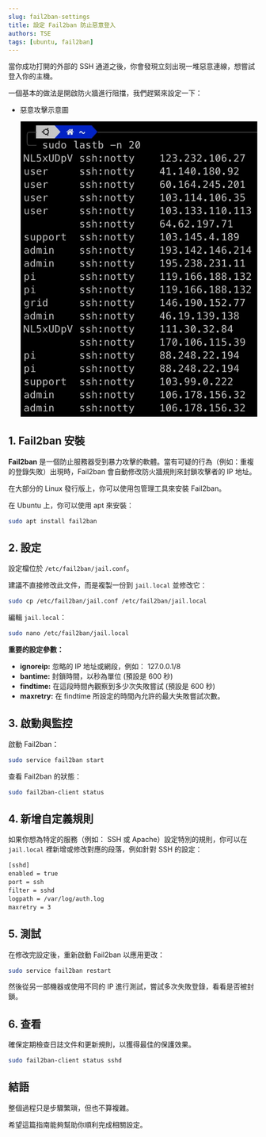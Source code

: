 ```yaml
---
slug: fail2ban-settings
title: 設定 Fail2ban 防止惡意登入
authors: TSE
tags: [ubuntu, fail2ban]
---
```


當你成功打開的外部的 SSH 通道之後，你會發現立刻出現一堆惡意連線，想嘗試登入你的主機。

一個基本的做法是開啟防火牆進行阻擋，我們趕緊來設定一下：


<!--truncate-->

- 惡意攻擊示意圖

    ![attack from ssh](./resource/ban_1.jpg)

## 1. Fail2ban 安裝

**Fail2ban** 是一個防止服務器受到暴力攻擊的軟體。當有可疑的行為（例如：重複的登錄失敗）出現時，Fail2ban 會自動修改防火牆規則來封鎖攻擊者的 IP 地址。

在大部分的 Linux 發行版上，你可以使用包管理工具來安裝 Fail2ban。

在 Ubuntu 上，你可以使用 apt 來安裝：

```bash
sudo apt install fail2ban
```

## 2. 設定

設定檔位於 `/etc/fail2ban/jail.conf`。

建議不直接修改此文件，而是複製一份到 `jail.local` 並修改它：

```bash
sudo cp /etc/fail2ban/jail.conf /etc/fail2ban/jail.local
```

編輯 `jail.local`：

```bash
sudo nano /etc/fail2ban/jail.local
```

**重要的設定參數：**

- **ignoreip:** 忽略的 IP 地址或網段，例如： 127.0.0.1/8
- **bantime:** 封鎖時間，以秒為單位 (預設是 600 秒)
- **findtime:** 在這段時間內觀察到多少次失敗嘗試 (預設是 600 秒)
- **maxretry:** 在 findtime 所設定的時間內允許的最大失敗嘗試次數。

## 3. 啟動與監控

啟動 Fail2ban：

```bash
sudo service fail2ban start
```

查看 Fail2ban 的狀態：

```bash
sudo fail2ban-client status
```

## 4. 新增自定義規則

如果你想為特定的服務（例如： SSH 或 Apache）設定特別的規則，你可以在 `jail.local` 裡新增或修改對應的段落，例如針對 SSH 的設定：

```bash
[sshd]
enabled = true
port = ssh
filter = sshd
logpath = /var/log/auth.log
maxretry = 3
```

## 5. 測試

在修改完設定後，重新啟動 Fail2ban 以應用更改：

```bash
sudo service fail2ban restart
```

然後從另一部機器或使用不同的 IP 進行測試，嘗試多次失敗登錄，看看是否被封鎖。

## 6. 查看

確保定期檢查日誌文件和更新規則，以獲得最佳的保護效果。

```bash
sudo fail2ban-client status sshd
```

## 結語

整個過程只是步驟繁瑣，但也不算複雜。

希望這篇指南能夠幫助你順利完成相關設定。
